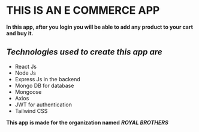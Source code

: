 # **THIS IS AN E COMMERCE APP** #
**In this app, after you login you will be able to add any product to your cart and  buy it.**
## *Technologies used to create this app are* ##
- React Js
- Node Js
- Express Js in the backend
- Mongo DB for database
- Mongoose
- Axios
- JWT for authentication
- Tailwind CSS

**This app is made for the organization named** ***ROYAL BROTHERS***  



